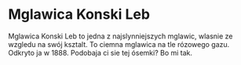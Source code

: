 # Mglawica Konski Leb

Mglawica Konski Leb to jedna z najslynniejszych mglawic, wlasnie ze wzgledu na
swój ksztalt. To ciemna mglawica na tle rózowego gazu. Odkryto ja w 1888.
Podobaja ci sie tej ósemki? Bo mi tak.
